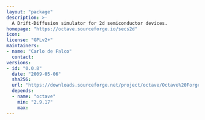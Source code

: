 ```yaml
---
layout: "package"
description: >-
  A Drift-Diffusion simulator for 2d semiconductor devices.
homepage: "https://octave.sourceforge.io/secs2d"
icon:
license: "GPLv2+"
maintainers:
- name: "Carlo de Falco"
  contact:
versions:
- id: "0.0.8"
  date: "2009-05-06"
  sha256:
  url: "https://downloads.sourceforge.net/project/octave/Octave%20Forge%20Packages/Individual%20Package%20Releases/secs2d-0.0.8.tar.gz"
  depends:
  - name: "octave"
    min: "2.9.17"
    max:
---
```


